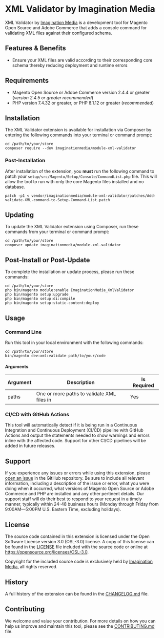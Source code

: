 # XML Validator by Imagination Media

XML Validator by [Imagination Media] is a development tool for Magento Open
Source and Adobe Commerce that adds a console command for validating XML files
against their configured schema.

## Features & Benefits

- Ensure your XML files are valid according to their corresponding core schema
thereby reducing deployment and runtime errors

## Requirements

- Magento Open Source or Adobe Commerce version 2.4.4 or greater (_version
  2.4.5 or greater recommended_)
- PHP version 7.4.32 or greater, or PHP 8.1.12 or greater (_recommended_)

## Installation

The XML Validator extension is available for installation via Composer by
entering the following commands into your terminal or command prompt:

    cd /path/to/your/store
    composer require --dev imaginationmedia/module-xml-validator

### Post-Installation

After installation of the extension, you **must** run the following command to
patch your `setup/src/Magento/Setup/Console/CommandList.php` file. This will
allow the tool to run with only the core Magento files installed and no
database.

    patch -p1 < vendor/imaginationmedia/module-xml-validator/patches/Add-validate-XML-command-to-Setup-Command-List.patch

## Updating

To update the XML Validator extension using Composer, run these commands from
your terminal or command prompt:

    cd /path/to/your/store
    composer update imaginationmedia/module-xml-validator

## Post-Install or Post-Update

To complete the installation or update process, please run these commands:

    cd /path/to/your/store
    php bin/magento module:enable ImaginationMedia_XmlValidator
    php bin/magento setup:upgrade
    php bin/magento setup:di:compile
    php bin/magento setup:static-content:deploy

## Usage

### Command Line

Run this tool in your local environment with the following commands:

    cd /path/to/your/store
    bin/magento dev:xml:validate path/to/your/code

#### Arguments

| Argument | Description                                | Is Required |
|----------|--------------------------------------------|-------------|
| paths    | One or more paths to validate XML files in | Yes         |

### CI/CD with GitHub Actions

This tool will automatically detect if it is being run in a Continuous
Integration and Continuous Deployment (CI/CD) pipeline with GitHub Actions and
output the statements needed to show warnings and errors inline with the
affected code. Support for other CI/CD pipelines will be added in future
releases.

## Support

If you experience any issues or errors while using this extension, please
[open an issue] in the GitHub repository. Be sure to include all relevant
information, including a description of the issue or error, what you were doing
when it occurred, what versions of Magento Open Source or Adobe Commerce and PHP
are installed and any other pertinent details. Our support staff will do their
best to respond to your request in a timely manner, typically within 24-48
business hours (Monday through Friday from 9:00AM—5:00PM U.S. Eastern Time,
excluding holidays).

## License

The source code contained in this extension is licensed under the Open Software
License version 3.0 (OSL-3.0) license. A copy of this license can be found in
the [LICENSE] file included with the source code or online at
https://opensource.org/licenses/OSL-3.0.

Copyright for the included source code is exclusively held by [Imagination
Media], all rights reserved.

## History

A full history of the extension can be found in the [CHANGELOG.md] file.

## Contributing

We welcome and value your contribution. For more details on how you can help us
improve and maintain this tool, please see the [CONTRIBUTING.md] file.

[Imagination Media]: https://www.imaginationmedia.com/
[open an issue]: https://github.com/Imagination-Media/magento-module-xml-validator/issues/new
[LICENSE]: ./LICENSE
[CHANGELOG.md]: ./CHANGELOG.md
[CONTRIBUTING.md]: ./CONTRIBUTING.md